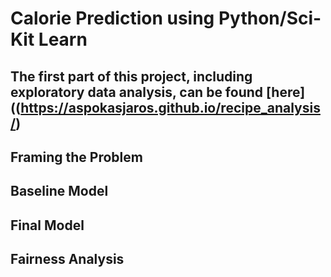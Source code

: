 # Calorie Prediction using Python/Sci-Kit Learn
The first part of this project, including exploratory data analysis, can be found [here]((https://aspokasjaros.github.io/recipe_analysis/)
---
## Framing the Problem
## Baseline Model
## Final Model
## Fairness Analysis
